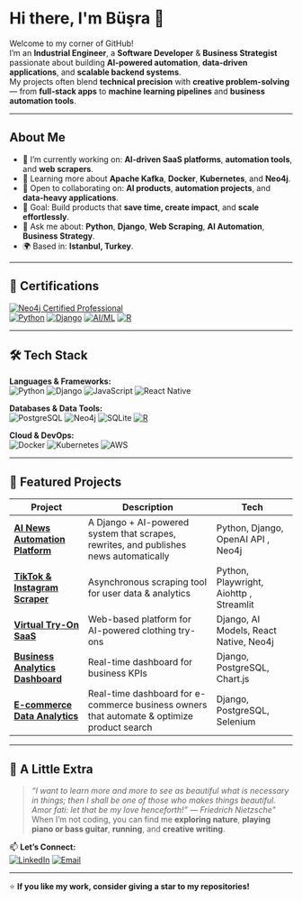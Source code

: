 # Hi there, I'm Büşra 👋

Welcome to my corner of GitHub!  
I’m an **Industrial Engineer**, a **Software Developer** & **Business Strategist** passionate about building **AI-powered automation**, **data-driven applications**, and **scalable backend systems**.  
My projects often blend **technical precision** with **creative problem-solving** — from **full-stack apps** to **machine learning pipelines** and **business automation tools**.

---

## About Me

- 🔭 I’m currently working on: **AI-driven SaaS platforms**, **automation tools**, and **web scrapers**.
- 🌱 Learning more about **Apache Kafka**, **Docker**, **Kubernetes**, and **Neo4j**.
- 🤝 Open to collaborating on: **AI products**, **automation projects**, and **data-heavy applications**.
- 🎯 Goal: Build products that **save time, create impact**, and **scale effortlessly**.
- 💬 Ask me about: **Python**, **Django**, **Web Scraping**, **AI Automation**, **Business Strategy**.
- 🌍 Based in: **Istanbul, Turkey**.

---

## 📜 Certifications

[![Neo4j Certified Professional](https://img.shields.io/badge/Neo4j-Certified%20Professional-blue?style=flat-square&logo=neo4j)](https://graphacademy.neo4j.com/c/08291a2f-d8db-4985-a7c9-73d21ee00c8b)  
[![Python](https://img.shields.io/badge/Python-Expert-3776AB?style=flat-square&logo=python&logoColor=white)](#)
[![Django](https://img.shields.io/badge/Django-Advanced-092E20?style=flat-square&logo=django&logoColor=white)](#)
[![AI/ML](https://img.shields.io/badge/AI%2FML-Enthusiast-FF6F00?style=flat-square&logo=tensorflow&logoColor=white)](#)
[![R](https://img.shields.io/badge/R-Data%20Science-276DC3?style=flat-square&logo=r&logoColor=white)](#)

---

## 🛠 Tech Stack

**Languages & Frameworks:**  
![Python](https://img.shields.io/badge/-Python-3776AB?style=for-the-badge&logo=python&logoColor=white)
![Django](https://img.shields.io/badge/-Django-092E20?style=for-the-badge&logo=django&logoColor=white)
![JavaScript](https://img.shields.io/badge/-JavaScript-F7DF1E?style=for-the-badge&logo=javascript&logoColor=black)
![React Native](https://img.shields.io/badge/-React%20Native-61DAFB?style=for-the-badge&logo=react&logoColor=white)


**Databases & Data Tools:**  
![PostgreSQL](https://img.shields.io/badge/-PostgreSQL-4169E1?style=for-the-badge&logo=postgresql&logoColor=white)
![Neo4j](https://img.shields.io/badge/-Neo4j-018bff?style=for-the-badge&logo=neo4j&logoColor=white)
![SQLite](https://img.shields.io/badge/-SQLite-003B57?style=for-the-badge&logo=sqlite&logoColor=white)
[![R](https://img.shields.io/badge/R-Data%20Science-276DC3?style=flat-square&logo=r&logoColor=white)](#)

**Cloud & DevOps:**  
![Docker](https://img.shields.io/badge/-Docker-2496ED?style=for-the-badge&logo=docker&logoColor=white)
![Kubernetes](https://img.shields.io/badge/-Kubernetes-326CE5?style=for-the-badge&logo=kubernetes&logoColor=white)
![AWS](https://img.shields.io/badge/-AWS-232F3E?style=for-the-badge&logo=amazonaws&logoColor=white)

---

## 📌 Featured Projects

| Project | Description | Tech |
| ------- | ----------- | ---- |
| [**AI News Automation Platform**](#) | A Django + AI-powered system that scrapes, rewrites, and publishes news automatically | Python, Django, OpenAI API , Neo4j|
| [**TikTok & Instagram Scraper**](#) | Asynchronous scraping tool for user data & analytics | Python, Playwright, Aiohttp , Streamlit |
| [**Virtual Try-On SaaS**](#) | Web-based platform for AI-powered clothing try-ons | Django, AI Models, React Native, Neo4j|
| [**Business Analytics Dashboard**](#) | Real-time dashboard for business KPIs | Django, PostgreSQL, Chart.js |
| [**E-commerce Data Analytics**](#) | Real-time dashboard for e-commerce business owners that automate & optimize product search | Django, PostgreSQL, Selenium |

---


## 🌸 A Little Extra

> *“I want to learn more and more to see as beautiful what is necessary in things; then I shall be one of those who makes things beautiful. Amor fati: let that be my love henceforth!”
— Friedrich Nietzsche"*  
When I’m not coding, you can find me **exploring nature**, **playing piano or bass guitar**, **running**, and **creative writing**.

📫 **Let’s Connect:**  
[![LinkedIn](https://img.shields.io/badge/-LinkedIn-0A66C2?style=flat-square&logo=linkedin&logoColor=white)](https://www.linkedin.com/in/b%C3%BC%C5%9Fra-ata%C5%9F-956703130/) 
[![Email](https://img.shields.io/badge/-Email-D14836?style=flat-square&logo=gmail&logoColor=white)](mailto:bbusra.atass@gmail.com)

---
⭐ **If you like my work, consider giving a star to my repositories!**
